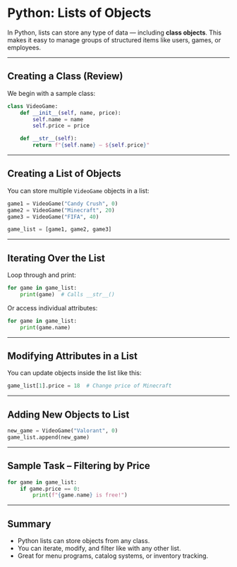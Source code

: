 # Python: Lists of Objects

In Python, lists can store any type of data — including **class objects**. This makes it easy to manage groups of structured items like users, games, or employees.

---

## Creating a Class (Review)

We begin with a sample class:

```python
class VideoGame:
    def __init__(self, name, price):
        self.name = name
        self.price = price

    def __str__(self):
        return f"{self.name} – ${self.price}"
```

---

## Creating a List of Objects

You can store multiple `VideoGame` objects in a list:

```python
game1 = VideoGame("Candy Crush", 0)
game2 = VideoGame("Minecraft", 20)
game3 = VideoGame("FIFA", 40)

game_list = [game1, game2, game3]
```

---

## Iterating Over the List

Loop through and print:

```python
for game in game_list:
    print(game)  # Calls __str__()
```

Or access individual attributes:

```python
for game in game_list:
    print(game.name)
```

---

## Modifying Attributes in a List

You can update objects inside the list like this:

```python
game_list[1].price = 18  # Change price of Minecraft
```

---

## Adding New Objects to List

```python
new_game = VideoGame("Valorant", 0)
game_list.append(new_game)
```

---

## Sample Task – Filtering by Price

```python
for game in game_list:
    if game.price == 0:
        print(f"{game.name} is free!")
```

---

## Summary

- Python lists can store objects from any class.
- You can iterate, modify, and filter like with any other list.
- Great for menu programs, catalog systems, or inventory tracking.

